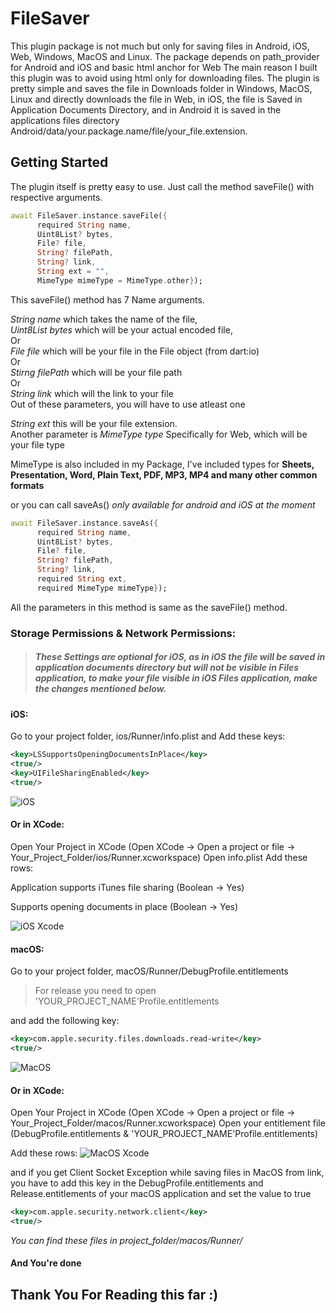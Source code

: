 # FileSaver

This plugin package is not much but only for saving files in Android, iOS, Web, Windows, MacOS and Linux. The package
depends on path_provider for Android and iOS and basic html anchor for Web The main reason I built this plugin was to
avoid using html only for downloading files. The plugin is pretty simple and saves the file in Downloads folder in
Windows, MacOS, Linux and directly downloads the file in Web, in iOS, the file is Saved in Application
Documents Directory, and in Android it is saved in the applications files directory Android/data/your.package.name/file/your_file.extension.

## Getting Started

The plugin itself is pretty easy to use. Just call the method saveFile() with respective arguments.

```dart
await FileSaver.instance.saveFile({
      required String name,
      Uint8List? bytes,
      File? file,
      String? filePath,
      String? link,
      String ext = "",
      MimeType mimeType = MimeType.other});
```

This saveFile() method has 7 Name arguments.

_String name_ which takes the name of the file,\
_Uint8List bytes_ which will be your actual encoded file,\
Or\
_File file_ which will be your file in the File object (from dart:io)\
Or\
_Stirng filePath_ which will be your file path\
Or\
_String link_ which will the link to your file\
Out of these parameters, you will have to use atleast one

_String ext_ this will be your file extension.\
Another parameter is _MimeType type_ Specifically for Web, which will be your file
type

MimeType is also included in my Package, I've included types for **Sheets, Presentation, Word, Plain Text, PDF,
MP3, MP4 and many other common formats**

or you can call saveAs() _only available for android and iOS at the moment_

```dart
await FileSaver.instance.saveAs({
      required String name,
      Uint8List? bytes,
      File? file,
      String? filePath,
      String? link,
      required String ext,
      required MimeType mimeType});
```

All the parameters in this method is same as the saveFile() method.

### Storage Permissions & Network Permissions:

> ##### _These Settings are optional for iOS, as in iOS the file will be saved in application documents directory but will not be visible in Files application, to make your file visible in iOS Files application, make the changes mentioned below._

#### iOS:

Go to your project folder, ios/Runner/info.plist and Add these keys:

```xml
<key>LSSupportsOpeningDocumentsInPlace</key>
<true/>
<key>UIFileSharingEnabled</key>
<true/>
```

![iOS](https://raw.githubusercontent.com/incrediblezayed/file_saver/main/images/ios.png)

#### Or in XCode:

Open Your Project in XCode (Open XCode -> Open a project or file -> Your_Project_Folder/ios/Runner.xcworkspace)
Open info.plist Add these rows:

Application supports iTunes file sharing (Boolean -> Yes)

Supports opening documents in place (Boolean -> Yes)

![iOS Xcode](https://raw.githubusercontent.com/incrediblezayed/file_saver/main/images/iOSXcode.png)

#### macOS:

Go to your project folder, macOS/Runner/DebugProfile.entitlements

> For release you need to open 'YOUR_PROJECT_NAME'Profile.entitlements

and add the following key:

```xml
<key>com.apple.security.files.downloads.read-write</key>
<true/>
```

![MacOS](https://raw.githubusercontent.com/incrediblezayed/file_saver/main/images/macos.png)

#### Or in XCode:

Open Your Project in XCode (Open XCode -> Open a project or file -> Your_Project_Folder/macos/Runner.xcworkspace)
Open your entitlement file (DebugProfile.entitlements & 'YOUR_PROJECT_NAME'Profile.entitlements)

Add these rows:
![MacOS Xcode](https://raw.githubusercontent.com/incrediblezayed/file_saver/main/images/macOSXcode.png)

and if you get Client Socket Exception while saving files in MacOS from link,
you have to add this key in the DebugProfile.entitlements and Release.entitlements of your macOS application and set the value to true

```xml
<key>com.apple.security.network.client</key>
<true/>
```

*You can find these files in project_folder/macos/Runner/*

#### And You're done

## Thank You For Reading this far :)

